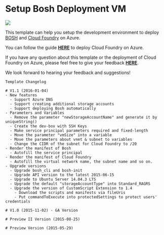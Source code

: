 # Setup Bosh Deployment VM

<a href="https://portal.azure.com/#create/Microsoft.Template/uri/https%3A%2F%2Fraw.githubusercontent.com%2FAzure%2Fazure-quickstart-templates%2Fmaster%2Fbosh-setup%2Fazuredeploy.json" target="_blank">
    <img src="http://azuredeploy.net/deploybutton.png"/>
</a>

This template can help you setup the development environment to deploy [BOSH](http://bosh.io/) and [Cloud Foundry](https://www.cloudfoundry.org/) on Azure.

You can follow the guide [**HERE**](https://github.com/cloudfoundry-incubator/bosh-azure-cpi-release/blob/master/docs/guidance.md) to deploy Cloud Foundry on Azure.

If you have any question about this template or the deployment of Cloud Foundry on Azure, please feel free to give your feedback [**HERE**](https://github.com/cloudfoundry-incubator/bosh-azure-cpi-release/issues).

We look forward to hearing your feedback and suggestions!

```
Template Changelog

# V1.1 (2016-01-04)
- New features
  - Support Azure DNS
  - Support creating additional storage accounts
  - Support deploying Bosh automatically
- Parameters and Variables
  - Remove the parameter "newStorageAccountName" and generate it by uniqueString()
  - Create the dev-box with SSH Keys
  - Make service principal parameters required and fixed-length
  - Move the parameter "vmSize" into a variable
  - Move the parameters about vnet & subnet to variables
  - Change the CIDR of the subnet for Cloud Foundry to /20
- Render the manifest of Bosh
  - Autofill the service principal
- Render the manifest of Cloud Foundry
  - Autofill the virtual network name, the subnet name and so on.
- Upgrade versions
  - Upgrade bosh_cli and bosh-init
  - Upgrade API version to the latest 2015-06-15
  - Upgrade to Ubuntu Server 14.04.3 LTS
  - Upgrade the default "storageAccountType" into Standard_RAGRS
  - Upgrade the version of CustomScript Extension to 1.4
    - Download the scripts and manifests via fileUris
    - Put commandToExecute into protectedSettings to protect users' credentials

# V1.0 (2015-11-02) - GA Version

# Preview II Version (2015-08-25)

# Preview Version (2015-05-29)
```
